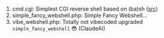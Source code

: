1. cmd.cgi: Simplest CGI reverse shell based on (ba)sh ([src](https://gist.github.com/xHacka/697161664e5cf9fbb496225029b33f24))
2. simple_fancy_webshell.php: Simple Fancy Webshell...
3. vibe_webshell.php: Totally not vibecoded upgraded `simple_fancy_webshell` 😳 (ClaudeAI)

